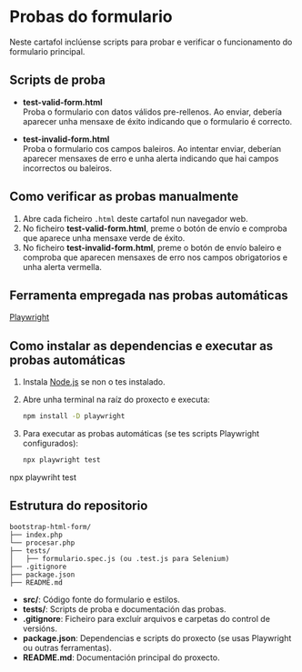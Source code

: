 # Probas do formulario

Neste cartafol inclúense scripts para probar e verificar o funcionamento do formulario principal.

## Scripts de proba

- **test-valid-form.html**  
  Proba o formulario con datos válidos pre-rellenos. Ao enviar, debería aparecer unha mensaxe de éxito indicando que o formulario é correcto.

- **test-invalid-form.html**  
  Proba o formulario cos campos baleiros. Ao intentar enviar, deberían aparecer mensaxes de erro e unha alerta indicando que hai campos incorrectos ou baleiros.

## Como verificar as probas manualmente

1. Abre cada ficheiro `.html` deste cartafol nun navegador web.
2. No ficheiro **test-valid-form.html**, preme o botón de envío e comproba que aparece unha mensaxe verde de éxito.
3. No ficheiro **test-invalid-form.html**, preme o botón de envío baleiro e comproba que aparecen mensaxes de erro nos campos obrigatorios e unha alerta vermella.

## Ferramenta empregada nas probas automáticas

[Playwright](https://playwright.dev/)

## Como instalar as dependencias e executar as probas automáticas

1. Instala [Node.js](https://nodejs.org/) se non o tes instalado.
2. Abre unha terminal na raíz do proxecto e executa:

   ```bash
   npm install -D playwright
   ```

3. Para executar as probas automáticas (se tes scripts Playwright configurados):

   ```bash
   npx playwright test
   ```

npx playwriht test

## Estrutura do repositorio

```
bootstrap-html-form/
├── index.php
└── procesar.php
├── tests/
│   ├── formulario.spec.js (ou .test.js para Selenium)
├── .gitignore
├── package.json
├── README.md
```

- **src/**: Código fonte do formulario e estilos.
- **tests/**: Scripts de proba e documentación das probas.
- **.gitignore**: Ficheiro para excluír arquivos e carpetas do control de versións.
- **package.json**: Dependencias e scripts do proxecto (se usas Playwright ou outras ferramentas).
- **README.md**: Documentación principal do proxecto.
